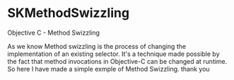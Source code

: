 # SKMethodSwizzling
Objective C - Method Swizzling

As we know Method swizzling is the process of changing the implementation of an existing selector. It's a technique made possible by the fact that method invocations in Objective-C can be changed at runtime.
So here I have made a simple exmple of Method Swizzling. thank you
